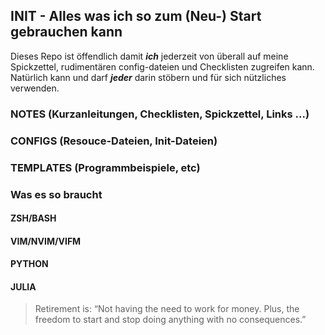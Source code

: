 ## INIT - Alles was ich so zum (Neu-) Start gebrauchen kann
Dieses Repo ist öffendlich damit ***ich*** jederzeit von überall auf meine Spickzettel, rudimentären config-dateien und Checklisten zugreifen kann. Natürlich kann und darf ***jeder*** darin stöbern und für sich nützliches verwenden.
### NOTES (Kurzanleitungen, Checklisten, Spickzettel, Links ...)
### CONFIGS (Resouce-Dateien, Init-Dateien)
### TEMPLATES (Programmbeispiele, etc)
### Was es so braucht
#### ZSH/BASH
#### VIM/NVIM/VIFM
#### PYTHON
#### JULIA
> Retirement is: “Not having the need to work for money. Plus, the freedom to start and stop doing anything with no consequences.”

 
